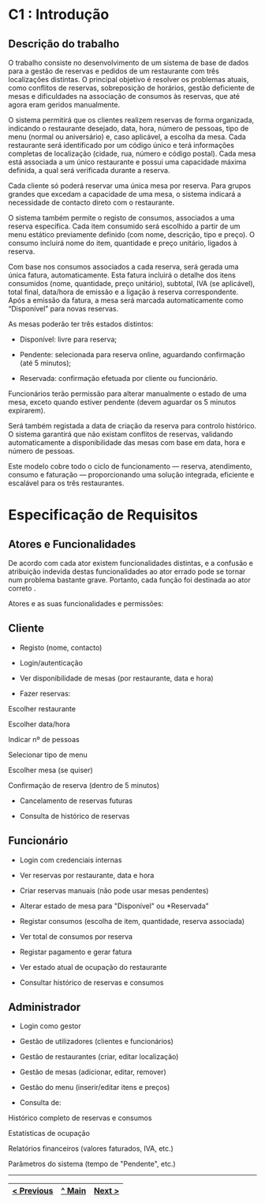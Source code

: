 # C1 : Introdução
## Descrição do trabalho
O trabalho consiste no desenvolvimento de um sistema de base de dados para a gestão de reservas e pedidos de um restaurante com três localizações distintas. O principal objetivo é resolver os problemas atuais, como conflitos de reservas, sobreposição de horários, gestão deficiente de mesas e dificuldades na associação de consumos às reservas, que até agora eram geridos manualmente.

O sistema permitirá que os clientes realizem reservas de forma organizada, indicando o restaurante desejado, data, hora, número de pessoas, tipo de menu (normal ou aniversário) e, caso aplicável, a escolha da mesa. Cada restaurante será identificado por um código único e terá informações completas de localização (cidade, rua, número e código postal). Cada mesa está associada a um único restaurante e possui uma capacidade máxima definida, a qual será verificada durante a reserva.

Cada cliente só poderá reservar uma única mesa por reserva. Para grupos grandes que excedam a capacidade de uma mesa, o sistema indicará a necessidade de contacto direto com o restaurante.

O sistema também permite o registo de consumos, associados a uma reserva específica. Cada item consumido será escolhido a partir de um menu estático previamente definido (com nome, descrição, tipo e preço). O consumo incluirá nome do item, quantidade e preço unitário, ligados à reserva.

Com base nos consumos associados a cada reserva, será gerada uma única fatura, automaticamente. Esta fatura incluirá o detalhe dos itens consumidos (nome, quantidade, preço unitário), subtotal, IVA (se aplicável), total final, data/hora de emissão e a ligação à reserva correspondente. Após a emissão da fatura, a mesa será marcada automaticamente como “Disponível” para novas reservas.

As mesas poderão ter três estados distintos:

- Disponível: livre para reserva;

- Pendente: selecionada para reserva online, aguardando confirmação (até 5 minutos);

- Reservada: confirmação efetuada por cliente ou funcionário.

Funcionários terão permissão para alterar manualmente o estado de uma mesa, exceto quando estiver pendente (devem aguardar os 5 minutos expirarem).

Será também registada a data de criação da reserva para controlo histórico. O sistema garantirá que não existam conflitos de reservas, validando automaticamente a disponibilidade das mesas com base em data, hora e número de pessoas.

Este modelo cobre todo o ciclo de funcionamento — reserva, atendimento, consumo e faturação — proporcionando uma solução integrada, eficiente e escalável para os três restaurantes.
# Especificação de Requisitos

## Atores e Funcionalidades

De acordo com cada ator existem funcionalidades distintas, e a confusão e atribuição indevida destas funcionalidades ao ator errado pode se tornar num problema bastante grave. Portanto, cada função foi destinada ao ator correto .

Atores e as suas funcionalidades e permissões:

 ## Cliente
- Registo (nome, contacto)

- Login/autenticação

- Ver disponibilidade de mesas (por restaurante, data e hora)

- Fazer reservas:

Escolher restaurante

Escolher data/hora

Indicar nº de pessoas

Selecionar tipo de menu

Escolher mesa (se quiser)

Confirmação de reserva (dentro de 5 minutos)

- Cancelamento de reservas futuras

- Consulta de histórico de reservas

## Funcionário
- Login com credenciais internas

- Ver reservas por restaurante, data e hora

- Criar reservas manuais (não pode usar mesas pendentes)

- Alterar estado de mesa para "Disponível" ou *Reservada"

- Registar consumos (escolha de item, quantidade, reserva associada)

- Ver total de consumos por reserva

- Registar pagamento e gerar fatura

- Ver estado atual de ocupação do restaurante

- Consultar histórico de reservas e consumos

## Administrador
- Login como gestor

- Gestão de utilizadores (clientes e funcionários)

- Gestão de restaurantes (criar, editar localização)

- Gestão de mesas (adicionar, editar, remover)

- Gestão do menu (inserir/editar itens e preços)

- Consulta de:

Histórico completo de reservas e consumos

Estatísticas de ocupação

Relatórios financeiros (valores faturados, IVA, etc.)

Parâmetros do sistema (tempo de "Pendente", etc.)



---

| [< Previous](p00.md) | [^ Main](../../README.md) | [Next >](p02.md) |
|:----------------------------------:|:----------------------------------:|:----------------------------------:|

